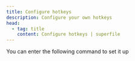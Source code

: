 ```yaml
---
title: Configure hotkeys
description: Configure your own hotkeys
head:
  - tag: title
    content: Configure hotkeys | superfile
---
```


You can enter the following command to set it up
